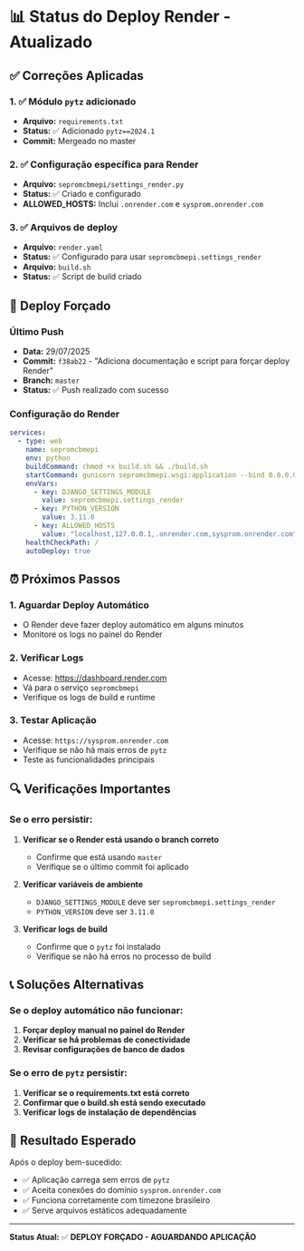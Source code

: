 # 📊 Status do Deploy Render - Atualizado

## ✅ Correções Aplicadas

### 1. ✅ Módulo `pytz` adicionado
- **Arquivo:** `requirements.txt`
- **Status:** ✅ Adicionado `pytz==2024.1`
- **Commit:** Mergeado no master

### 2. ✅ Configuração específica para Render
- **Arquivo:** `sepromcbmepi/settings_render.py`
- **Status:** ✅ Criado e configurado
- **ALLOWED_HOSTS:** Inclui `.onrender.com` e `sysprom.onrender.com`

### 3. ✅ Arquivos de deploy
- **Arquivo:** `render.yaml`
- **Status:** ✅ Configurado para usar `sepromcbmepi.settings_render`
- **Arquivo:** `build.sh`
- **Status:** ✅ Script de build criado

## 🚀 Deploy Forçado

### Último Push
- **Data:** 29/07/2025
- **Commit:** `f38ab22` - "Adiciona documentação e script para forçar deploy Render"
- **Branch:** `master`
- **Status:** ✅ Push realizado com sucesso

### Configuração do Render
```yaml
services:
  - type: web
    name: sepromcbmepi
    env: python
    buildCommand: chmod +x build.sh && ./build.sh
    startCommand: gunicorn sepromcbmepi.wsgi:application --bind 0.0.0.0:$PORT
    envVars:
      - key: DJANGO_SETTINGS_MODULE
        value: sepromcbmepi.settings_render
      - key: PYTHON_VERSION
        value: 3.11.0
      - key: ALLOWED_HOSTS
        value: "localhost,127.0.0.1,.onrender.com,sysprom.onrender.com"
    healthCheckPath: /
    autoDeploy: true
```

## ⏰ Próximos Passos

### 1. Aguardar Deploy Automático
- O Render deve fazer deploy automático em alguns minutos
- Monitore os logs no painel do Render

### 2. Verificar Logs
- Acesse: https://dashboard.render.com
- Vá para o serviço `sepromcbmepi`
- Verifique os logs de build e runtime

### 3. Testar Aplicação
- Acesse: `https://sysprom.onrender.com`
- Verifique se não há mais erros de `pytz`
- Teste as funcionalidades principais

## 🔍 Verificações Importantes

### Se o erro persistir:
1. **Verificar se o Render está usando o branch correto**
   - Confirme que está usando `master`
   - Verifique se o último commit foi aplicado

2. **Verificar variáveis de ambiente**
   - `DJANGO_SETTINGS_MODULE` deve ser `sepromcbmepi.settings_render`
   - `PYTHON_VERSION` deve ser `3.11.0`

3. **Verificar logs de build**
   - Confirme que o `pytz` foi instalado
   - Verifique se não há erros no processo de build

## 📞 Soluções Alternativas

### Se o deploy automático não funcionar:
1. **Forçar deploy manual no painel do Render**
2. **Verificar se há problemas de conectividade**
3. **Revisar configurações de banco de dados**

### Se o erro de `pytz` persistir:
1. **Verificar se o requirements.txt está correto**
2. **Confirmar que o build.sh está sendo executado**
3. **Verificar logs de instalação de dependências**

## 🎯 Resultado Esperado

Após o deploy bem-sucedido:
- ✅ Aplicação carrega sem erros de `pytz`
- ✅ Aceita conexões do domínio `sysprom.onrender.com`
- ✅ Funciona corretamente com timezone brasileiro
- ✅ Serve arquivos estáticos adequadamente

---

**Status Atual:** ✅ **DEPLOY FORÇADO - AGUARDANDO APLICAÇÃO** 